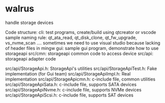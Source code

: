 # walrus
handle storage devices

Code structure:
cli: test programs, create/build using qtcreator or vscode
     sample naming rule: qt_ata_read, qt_disk_clone, qt_fw_upgrade, vs_nvme_scan ....
     sometimes we need to use visual studio because lacking of header files in mingw
gui: sample gui program, demonstrate how to use storageapi
src/cmn: storageapi common code to access device
src/api: storageapi adapter code

src/api/StorageApi.h: StorageApi's utilities
src/api/StorageApiTest.h: Fake implementation (for Gui team)
src/api/StorageApiImpl.h: Real implementation 
src/api/StorageApicmn.h: c-include file, common utilities
src/api/StorageApiSata.h: c-include file, supports SATA devices
src/api/StorageApiNvme.h: c-include file, supports NVMe devices
src/api/StorageApiScsi.h: c-include file, supports SAT devices

